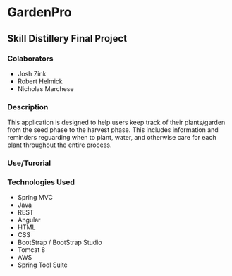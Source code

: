 # GardenPro
## Skill Distillery Final Project

### Colaborators
- Josh Zink
- Robert Helmick
- Nicholas Marchese

### Description
  This application is designed to help users keep track of their plants/garden from the seed phase to the harvest phase. This includes information and reminders reguarding when to plant, water, and otherwise care for each plant throughout the entire process.

### Use/Turorial

### Technologies Used

- Spring MVC
- Java
- REST
- Angular
- HTML
- CSS
- BootStrap / BootStrap Studio
- Tomcat 8
- AWS
- Spring Tool Suite
